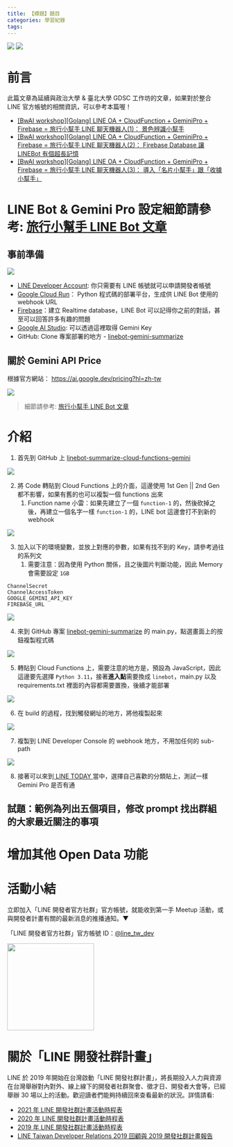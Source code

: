 ```yaml
---
title: 【標題】題目
categories: 學習紀錄
tags:
---
```



![](https://nijialin.com/images/2024/)
![](https://nijialin.com/images/common.jpeg)


# 前言


此篇文章為延續與政治大學 & 臺北大學 GDSC 工作坊的文章，如果對於整合 LINE 官方帳號的相關資訊，可以參考本篇喔！

<!-- more -->

- [[BwAI workshop][Golang] LINE OA + CloudFunction + GeminiPro + Firebase = 旅行小幫手 LINE 聊天機器人(1)： 景色辨識小幫手](https://www.evanlin.com/linebot-cloudfunc-firebase-gemini-workshop/)
- [[BwAI workshop][Golang] LINE OA + CloudFunction + GeminiPro + Firebase = 旅行小幫手 LINE 聊天機器人(2)： Firebase Database 讓 LINEBot 有個超長記憶](https://www.evanlin.com/linebot-cloudfunc-firebase-gemini-workshop2/)
- [[BwAI workshop][Golang] LINE OA + CloudFunction + GeminiPro + Firebase = 旅行小幫手 LINE 聊天機器人(3)： 導入「名片小幫手」跟「收據小幫手」](https://www.evanlin.com/linebot-cloudfunc-firebase-gemini-workshop3/)



# LINE Bot & Gemini Pro 設定細節請參考: [旅行小幫手 LINE Bot 文章](https://www.evanlin.com/linebot-cloudfunc-firebase-gemini-workshop/)



## 事前準備

![](https://nijialin.com/images/2024/gemini-workshop/image-20240410165104899.png)

- [LINE Developer Account](https://developers.line.biz/en/): 你只需要有 LINE 帳號就可以申請開發者帳號
- [Google Cloud Run](https://cloud.google.com/run?hl=zh-TW)： Python 程式碼的部署平台，生成供 LINE Bot 使用的 webhook URL
- [Firebase](https://firebase.google.com/)：建立 Realtime database，LINE Bot 可以記得你之前的對話，甚至可以回答許多有趣的問題
- [Google AI Studio](https://aistudio.google.com/app/prompts/new_chat): 可以透過這裡取得 Gemini Key
- GitHub: Clone 專案部署的地方 - [linebot-gemini-summarize](https://github.com/louis70109/linebot-gemini-summarize)

## 關於 Gemini API Price

根據官方網站： https://ai.google.dev/pricing?hl=zh-tw

![](https://nijialin.com/images/2024/gemini-workshop/image-20240412195805278.png)

> 細節請參考: [旅行小幫手 LINE Bot 文章](https://www.evanlin.com/linebot-cloudfunc-firebase-gemini-workshop/)

# 介紹

1. 首先到 GitHub 上 [linebot-summarize-cloud-functions-gemini](https://github.com/louis70109/linebot-summarize-cloud-functions-gemini)

![](https://nijialin.com/images/2024/gemini-workshop/1.png)

2. 將 Code 轉貼到 Cloud Functions 上的介面，這邊使用 1st Gen || 2nd Gen 都不影響，如果有舊的也可以複製一個 functions 出來
   1. Function name 小雷：如果先建立了一個 `function-1` 的，然後砍掉之後，再建立一個名字一樣 `function-1` 的，LINE bot 這邊會打不到新的 webhook

![](https://nijialin.com/images/2024/gemini-workshop/2.png)

3. 加入以下的環境變數，並放上對應的參數，如果有找不到的 Key，請參考過往的系列文
   1. 需要注意：因為使用 Python 關係，且之後圖片判斷功能，因此 Memory 會需要設定 `1GB`

```
ChannelSecret
ChannelAccessToken
GOOGLE_GEMINI_API_KEY
FIREBASE_URL
```

![](https://nijialin.com/images/2024/gemini-workshop/3.png)

4. 來到 GitHub 專案 [linebot-gemini-summarize](https://github.com/louis70109/linebot-gemini-summarize) 的 main.py，點選畫面上的按鈕複製程式碼

![](https://nijialin.com/images/2024/gemini-workshop/4.png)

5. 轉貼到 Cloud Functions 上，需要注意的地方是，預設為 JavaScript，因此這邊要先選擇 `Python 3.11`，接著**進入點**需要換成 `linebot`，main.py 以及 requirements.txt 裡面的內容都需要置換，後續才能部署

![](https://nijialin.com/images/2024/gemini-workshop/5.png)


6. 在 build 的過程，找到觸發網址的地方，將他複製起來

![](https://nijialin.com/images/2024/gemini-workshop/6.png)

7. 複製到 LINE Developer Console 的 webhook 地方，不用加任何的 sub-path

![](https://nijialin.com/images/2024/gemini-workshop/7.png)

8. 接著可以來到[ LINE TODAY ](https://today.line.me/tw/v3/tab)當中，選擇自己喜歡的分類貼上，測試一樣 Gemini Pro 是否有通

## 試題：範例為列出五個項目，修改 prompt 找出群組的大家最近關注的事項

# 增加其他 Open Data 功能

# 活動小結

立即加入「LINE 開發者官方社群」官方帳號，就能收到第一手 Meetup 活動，或與開發者計畫有關的最新消息的推播通知。▼

「LINE 開發者官方社群」官方帳號 ID：[@line_tw_dev](https://qr-official.line.me/gs/M_908lugfe_BW.png)

<img src="https://qr-official.line.me/gs/M_908lugfe_BW.png" width="200" height="200">

# 關於「LINE 開發社群計畫」

LINE 於 2019 年開始在台灣啟動「LINE 開發社群計畫」，將長期投入人力與資源在台灣舉辦對內對外、線上線下的開發者社群聚會、徵才日、開發者大會等，已經舉辦 30 場以上的活動。歡迎讀者們能夠持續回來查看最新的狀況。詳情請看:

- [2021 年 LINE 開發社群計畫活動時程表](https://engineering.linecorp.com/zh-hant/blog/2021-line-tw-devrel/)
- [2020 年 LINE 開發社群計畫活動時程表](https://engineering.linecorp.com/zh-hant/blog/2020-line-tw-devrel/)
- [2019 年 LINE 開發社群計畫活動時程表](https://engineering.linecorp.com/zh-hant/blog/line-taiwan-developer-relations-2019-plan/)
- [LINE Taiwan Developer Relations 2019 回顧與 2019 開發社群計畫報告](https://engineering.linecorp.com/zh-hant/blog/line-taiwan-developer-relations-2019/)


<style>
  section.compact {
    font-size: 150%  
  }
  img[alt~="center"] {
    display: block;
    margin: 0 auto;
  }
</style>